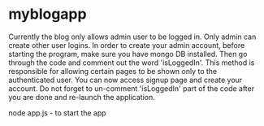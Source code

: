 # myblogapp
Currently the blog only allows admin user to be logged in. Only admin can create other user logins.
In order to create your admin account, before starting the program, make sure you have mongo DB installed.
Then go through the code and comment out the word 'isLoggedIn'. This method is responsible for allowing certain pages
to be shown only to the authenticated user. You can now access signup page and create your account. 
Do not forget to un-comment 'isLoggedIn' part of the code after you are done and re-launch the application.




node app.js - to start the app
